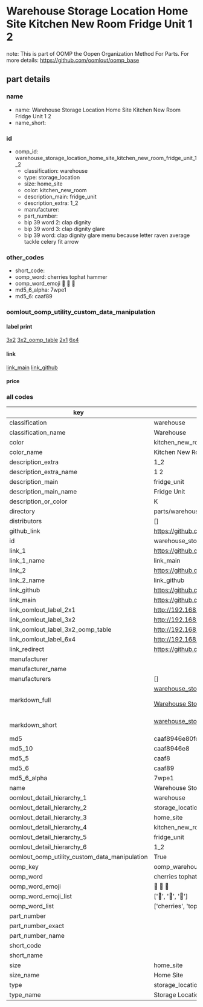 # Warehouse Storage Location Home Site Kitchen New Room Fridge Unit 1 2  

note: This is part of OOMP the Oopen Organization Method For Parts. For more details: https://github.com/oomlout/oomp_base

##  part details
  







### name
* name: Warehouse Storage Location Home Site Kitchen New Room Fridge Unit 1 2
* name_short: 
### id
* oomp_id: warehouse_storage_location_home_site_kitchen_new_room_fridge_unit_1_2
  * classification: warehouse
  * type: storage_location
  * size: home_site
  * color: kitchen_new_room
  * description_main: fridge_unit
  * description_extra: 1_2
  * manufacturer: 
  * part_number: 
  * bip 39 word 2: clap dignity
  * bip 39 word 3: clap dignity glare
  * bip 39 word: clap dignity glare menu because letter raven average tackle celery fit arrow

### other_codes
* short_code: 
* oomp_word: cherries tophat hammer
* oomp_word_emoji :cherries: :tophat: :hammer:
* md5_6_alpha: 7wpe1
* md5_6: caaf89






### oomlout_oomp_utility_custom_data_manipulation
#### label print
[3x2](http://192.168.1.245:1112/?label=oomp%207wpe1)
[3x2_oomp_table](http://192.168.1.108:1112/?label=oomp%207wpe1)
[2x1](http://192.168.1.242:1112/?label=oomp%207wpe1)
[6x4](http://192.168.1.55:1112/?label=oomp%207wpe1)    

#### link

[link_main](https://github.com/oomlout/oomlout_oomp_version_1_messy/tree/main/parts/warehouse_storage_location_home_site_kitchen_new_room_fridge_unit_1_2) [link_github](https://github.com/oomlout/oomlout_oomp_version_1_messy/tree/main/parts/warehouse_storage_location_home_site_kitchen_new_room_fridge_unit_1_2)                             

#### price







### all codes 
| key | value |  
| --- | --- |  
| classification | warehouse |  
| classification_name | Warehouse |  
| color | kitchen_new_room |  
| color_name | Kitchen New Room |  
| description_extra | 1_2 |  
| description_extra_name | 1 2 |  
| description_main | fridge_unit |  
| description_main_name | Fridge Unit |  
| description_or_color | K  |  
| directory | parts/warehouse_storage_location_home_site_kitchen_new_room_fridge_unit_1_2 |  
| distributors | [] |  
| github_link | https://github.com/oomlout/oomlout_oomp_part_src/tree/main/parts/warehouse_storage_location_home_site_kitchen_new_room_fridge_unit_1_2 |  
| id | warehouse_storage_location_home_site_kitchen_new_room_fridge_unit_1_2 |  
| link_1 | https://github.com/oomlout/oomlout_oomp_version_1_messy/tree/main/parts/warehouse_storage_location_home_site_kitchen_new_room_fridge_unit_1_2 |  
| link_1_name | link_main |  
| link_2 | https://github.com/oomlout/oomlout_oomp_version_1_messy/tree/main/parts/warehouse_storage_location_home_site_kitchen_new_room_fridge_unit_1_2 |  
| link_2_name | link_github |  
| link_github | https://github.com/oomlout/oomlout_oomp_version_1_messy/tree/main/parts/warehouse_storage_location_home_site_kitchen_new_room_fridge_unit_1_2 |  
| link_main | https://github.com/oomlout/oomlout_oomp_version_1_messy/tree/main/parts/warehouse_storage_location_home_site_kitchen_new_room_fridge_unit_1_2 |  
| link_oomlout_label_2x1 | http://192.168.1.242:1112/?label=oomp%207wpe1 |  
| link_oomlout_label_3x2 | http://192.168.1.245:1112/?label=oomp%207wpe1 |  
| link_oomlout_label_3x2_oomp_table | http://192.168.1.108:1112/?label=oomp%207wpe1 |  
| link_oomlout_label_6x4 | http://192.168.1.55:1112/?label=oomp%207wpe1 |  
| link_redirect | https://github.com/oomlout/oomlout_oomp_version_1_messy/tree/main/parts/warehouse_storage_location_home_site_kitchen_new_room_fridge_unit_1_2 |  
| manufacturer |  |  
| manufacturer_name |  |  
| manufacturers | [] |  
| markdown_full | [warehouse_storage_location_home_site_kitchen_new_room_fridge_unit_1_2](none)<br>[](none)<br>[Warehouse Storage Location Home Site Kitchen New Room Fridge Unit 1 2](none)<br><br> |  
| markdown_short | [warehouse_storage_location_home_site_kitchen_new_room_fridge_unit_1_2](none)<br><br> |  
| md5 | caaf8946e80fd64e0209e8b2c58f814e |  
| md5_10 | caaf8946e8 |  
| md5_5 | caaf8 |  
| md5_6 | caaf89 |  
| md5_6_alpha | 7wpe1 |  
| name | Warehouse Storage Location Home Site Kitchen New Room Fridge Unit 1 2 |  
| oomlout_detail_hierarchy_1 | warehouse |  
| oomlout_detail_hierarchy_2 | storage_location |  
| oomlout_detail_hierarchy_3 | home_site |  
| oomlout_detail_hierarchy_4 | kitchen_new_room |  
| oomlout_detail_hierarchy_5 | fridge_unit |  
| oomlout_detail_hierarchy_6 | 1_2 |  
| oomlout_oomp_utility_custom_data_manipulation | True |  
| oomp_key | oomp_warehouse_storage_location_home_site_kitchen_new_room_fridge_unit_1_2 |  
| oomp_word | cherries tophat hammer |  
| oomp_word_emoji | :cherries: :tophat: :hammer: |  
| oomp_word_emoji_list | [':cherries:', ':tophat:', ':hammer:'] |  
| oomp_word_list | ['cherries', 'tophat', 'hammer'] |  
| part_number |  |  
| part_number_exact |  |  
| part_number_name |  |  
| short_code |  |  
| short_name |  |  
| size | home_site |  
| size_name | Home Site |  
| type | storage_location |  
| type_name | Storage Location |  
